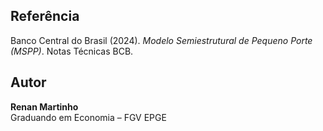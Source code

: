 
## Referência

Banco Central do Brasil (2024). *Modelo Semiestrutural de Pequeno Porte (MSPP)*. Notas Técnicas BCB.

## Autor

**Renan Martinho**  
Graduando em Economia – FGV EPGE  
